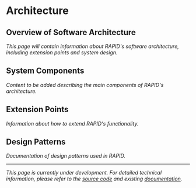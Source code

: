 # Architecture

## Overview of Software Architecture

*This page will contain information about RAPID's software architecture, including extension points and system design.*

## System Components

*Content to be added describing the main components of RAPID's architecture.*

## Extension Points

*Information about how to extend RAPID's functionality.*

## Design Patterns

*Documentation of design patterns used in RAPID.*

---

*This page is currently under development. For detailed technical information, please refer to the [source code](https://github.com/c-h-david/rapid2) and existing [documentation](../user-guide/tutorials/documents.md).*
